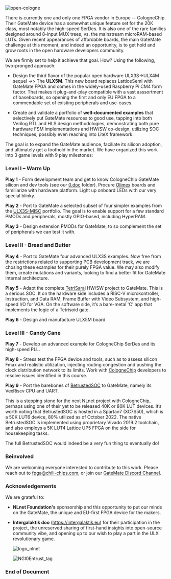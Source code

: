 ![open-cologne](https://github.com/chili-chips-ba/openCologne/assets/67533663/917a1eb9-7c9f-43a9-a9bc-72b73aaac05b)
 
There is currently one and only one FPGA vendor in Europe -- CologneChip. Their GateMate device has a somewhat unique feature set for the 20K class, most notably the high-speed SerDes. It is also one of the rare families designed around 8-input MUX trees, vs. the mainstream microRAM-based LUTs. Given recent appearances of affordable boards, the main GateMate challenge at this moment, and indeed an opportunity, is to get hold and grow roots in the open hardware developers community. 

We are firmly set to help it achieve that goal. How? Using the following, two-pronged approach:

 - Design the third flavor of the popular open hardware ULX3S->ULX4M sequel ->> The <b>ULX5M</b>. This new board replaces LatticeSemi with GateMate FPGA and comes in the widely-used Raspberry Pi CM4 form factor. That makes it plug-and-play compatible with a vast asssortment of baseboards, so opening the first and only EU FPGA to a commendable set of existing peripherals and use-cases.

 - Create and validate a portfolio of <b>well-documented examples</b> that selectively put GateMate resources to good use, tapping into both Verilog RTL and HLS design methodologies, demonstrating both pure hardware FSM implementations and HW/SW co-design, utilizing SOC techniques, possibly even reaching into LiteX framework.

The goal is to expand the GateMate audience, faciliate its silicon adoption, and ultimately get a foothold in the market. We have organized this work into 3 game levels with 9 play milestones:

<h3>Level I – Warm Up</h3>

<b>Play 1</b> - Form development team and get to know CologneChip GateMate silicon and dev tools (see our <a href="https://github.com/chili-chips-ba/openCologne/tree/main/0.doc">0.doc</a> folder). Procure <a href="https://www.olimex.com/Products/FPGA/GateMate/GateMateA1-EVB/open-source-hardware">Olimex</a> boards and familiarize with hardware platform. Light up onboard LEDs with our very special blinky.

<b>Play 2</b> - Port to GateMate a selected subset of four simpler examples from the <a href="https://github.com/emard/ulx3s-misc/tree/master/examples">ULX3S-MISC</a> portfolio. The goal is to enable support for a few standard PMODs and peripherals, mostly GPIO-based, including HyperRAM.

<b>Play 3</b> - Design extension PMODs for GateMate, to so complement the set of peripherals we can test it with.

<h3>Level II - Bread and Butter</h3>

<b>Play 4</b> - Port to GateMate four advanced ULX3S examples. Now free from the restrictions related to supporting PCB development track, we are chosing these examples for their purely FPGA value. We may also modify them, create mutations and variants, looking to find a better fit for GateMate internal architecture.

<b>Play 5</b> - Adapt the complete <a href="https://github.com/chili-chips-ba/openXC7-TetriSaraj">TetriSaraj</a> HW/SW project to GateMate. This is a serious SOC. It on the hardware side includes a RISC-V microkontroller, Instruction, and Data RAM, Frame Buffer with Video Subsystem, and high-speed I/O for VGA. On the software side, it’s a bare-metal 'C' app that implements the logic of a Tetrisoid gate.

<b>Play 6</b> - Design and manufacture ULX5M board.

<h3>Level III - Candy Cane</h3>

<b>Play 7</b> - Develop an advanced example for CologneChip SerDes and its high-speed PLL.

<b>Play 8</b> - Stress test the FPGA device and tools, such as to assess silicon Fmax and realistic utilization, injecting routing congestion and pushing the clock distribution network to its limits. Work with 
<a href="https://www.colognechip.com/programmable-logic/gatemate">CologneChip</a> developers to resolve issues identified in this course. 

<b>Play 9</b> - Port the barebones of <a href="https://github.com/betrusted-io/betrusted-soc">BetrustedSOC</a> to GateMate, namely its VexRiscv CPU and UART.

This is a stepping stone for the next NLnet project with CologneChip, perhaps using one of their yet to be released 40K or 80K LUT devices. It’s worth noting that BetrustedSOC is hosted in a Spartan7 (XC7S50), which is a 50K LUT6 device, 80% utilized as of October 2022. The native BetrustedSOC is implemented using proprietary Vivado 2019.2 toolchain, and also employs a 5K LUT4 Lattice UP5 FPGA on the side for housekeeping tasks. 

The full BetrustedSOC would indeed be a very fun thing to eventually do!

**<h3> Beinvolved </h3>**
We are welcoming everyone interested to contribute to this work. Please reach out to fpga@chili-chips.com, or join our <a href="https://discord.gg/F5UPDFFdsH">GateMate Discord Channel</a>. 

**<h3> Acknowledgements </h3>** 
We are grateful to:
  - <b>NLnet Foundation's</b> sponsorship and this opportunity to put our minds on the GateMate, the unique and EU-first FPGA device for the makers.
  - <b>Intergalaktik doo</b> (https://intergalaktik.eu) for their participation in the project, the unreserved sharing of first-hand insights into open-source community vibe, and opening up to our wish to play a part in the ULX revolutionary game.
  
    ![logo_nlnet](https://github.com/chili-chips-ba/openeye/assets/67533663/18e7db5c-8c52-406b-a58e-8860caa327c2)

    ![NGI0Entrust_tag](https://github.com/chili-chips-ba/openeye/assets/67533663/19e919e3-6888-43e8-88b3-0a2ff447a80b) 

**<h3>  End of Document </h3>** 
